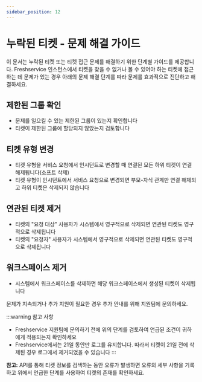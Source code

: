 ```yaml
---
sidebar_position: 12
---
```


# 누락된 티켓 - 문제 해결 가이드

이 문서는 누락된 티켓 또는 티켓 접근 문제를 해결하기 위한 단계별 가이드를 제공합니다. Freshservice 인스턴스에서 티켓을 찾을 수 없거나 볼 수 있어야 하는 티켓에 접근하는 데 문제가 있는 경우 아래의 문제 해결 단계를 따라 문제를 효과적으로 진단하고 해결하세요.

## 제한된 그룹 확인

- 문제를 일으킬 수 있는 제한된 그룹이 있는지 확인합니다
- 티켓이 제한된 그룹에 할당되지 않았는지 검토합니다

## 티켓 유형 변경

- 티켓 유형을 서비스 요청에서 인시던트로 변경할 때 연결된 모든 하위 티켓이 연결 해제됩니다(소프트 삭제)
- 티켓 유형이 인시던트에서 서비스 요청으로 변경되면 부모-자식 관계만 연결 해제되고 하위 티켓은 삭제되지 않습니다

## 연관된 티켓 제거

- 티켓의 "요청 대상" 사용자가 시스템에서 영구적으로 삭제되면 연관된 티켓도 영구적으로 삭제됩니다
- 티켓의 "요청자" 사용자가 시스템에서 영구적으로 삭제되면 연관된 티켓도 영구적으로 삭제됩니다

## 워크스페이스 제거

- 시스템에서 워크스페이스를 삭제하면 해당 워크스페이스에서 생성된 티켓이 삭제됩니다

문제가 지속되거나 추가 지원이 필요한 경우 추가 안내를 위해 지원팀에 문의하세요.

:::warning 참고 사항
- Freshservice 지원팀에 문의하기 전에 위의 단계를 검토하여 언급된 조건이 귀하에게 적용되는지 확인하세요
- Freshservice에서는 21일 동안만 로그를 유지합니다. 따라서 티켓이 21일 전에 삭제된 경우 로그에서 제거되었을 수 있습니다
:::

**참고:** API를 통해 티켓 정보를 검색하는 동안 오류가 발생하면 오류의 세부 사항을 기록하고 위에서 언급한 단계를 사용하여 티켓의 존재를 확인하세요.